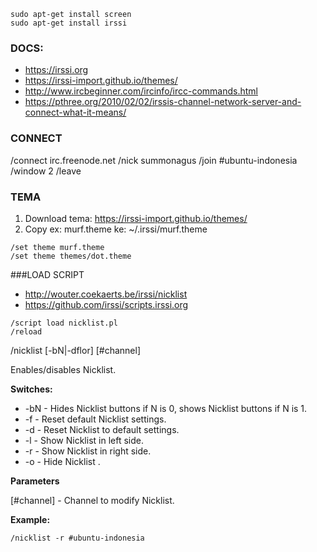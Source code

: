 ```
sudo apt-get install screen
sudo apt-get install irssi
```

### DOCS: 
* https://irssi.org
* https://irssi-import.github.io/themes/
* http://www.ircbeginner.com/ircinfo/ircc-commands.html
* https://pthree.org/2010/02/02/irssis-channel-network-server-and-connect-what-it-means/

### CONNECT
/connect irc.freenode.net
/nick summonagus
/join #ubuntu-indonesia
/window 2
/leave

### TEMA
1. Download tema: https://irssi-import.github.io/themes/
2. Copy ex: murf.theme ke: ~/.irssi/murf.theme
```
/set theme murf.theme
/set theme themes/dot.theme
```

###LOAD SCRIPT
* http://wouter.coekaerts.be/irssi/nicklist
* https://github.com/irssi/scripts.irssi.org
```
/script load nicklist.pl
/reload
```

/nicklist [-bN|-dflor] [#channel]

Enables/disables Nicklist.

**Switches:**
* -bN - Hides Nicklist buttons if N is 0, shows Nicklist buttons if N is 1.
* -f - Reset default Nicklist settings.
* -d - Reset Nicklist to default settings.
* -l - Show Nicklist in left side.
* -r - Show Nicklist in right side.
* -o - Hide Nicklist .

**Parameters**

[#channel] - Channel to modify Nicklist.

**Example:**
```
/nicklist -r #ubuntu-indonesia
```
